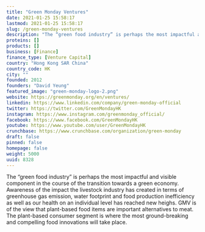 ```yaml
---
title: "Green Monday Ventures"
date: 2021-01-25 15:58:17
lastmod: 2021-01-25 15:58:17
slug: /green-monday-ventures
description: "The “green food industry” is perhaps the most impactful and visible component in the course of the transition towards a green economy. Awareness of the impact the livestock industry has created in terms of greenhouse gas emission, water footprint and food production inefficiency as well as our health on an individual level has reached new heighs. GMV is of the view that plant-based food items are important alternatives to meat. The plant-based consumer segment is where the most ground-breaking and compelling food innovations will take place."
proteins: []
products: []
business: [Finance]
finance_type: [Venture Capital]
country: "Hong Kong SAR China"
country_code: HK
city: ""
founded: 2012
founders: "David Yeung"
featured_image: "green-monday-logo-2.png"
website: https://greenmonday.org/en/ventures/
linkedin: https://www.linkedin.com/company/green-monday-official
twitter: https://twitter.com/GreenMondayHK
instagram: https://www.instagram.com/greenmonday_official/
facebook: https://www.facebook.com/GreenMondayHK
youtube: https://www.youtube.com/user/GreenMondayHK
crunchbase: https://www.crunchbase.com/organization/green-monday
draft: false
pinned: false
homepage: false
weight: 5000
uuid: 8328
---
```

The “green food industry” is perhaps the most impactful and visible component in the course of the transition towards a green economy. Awareness of the impact the livestock industry has created in terms of greenhouse gas emission, water footprint and food production inefficiency as well as our health on an individual level has reached new heighs. GMV is of the view that plant-based food items are important alternatives to meat. The plant-based consumer segment is where the most ground-breaking and compelling food innovations will take place.
